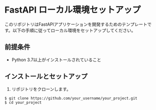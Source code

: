 # FastAPI ローカル環境セットアップ

このリポジトリはFastAPIアプリケーションを開発するためのテンプレートです。以下の手順に従ってローカル環境をセットアップしてください。

## 前提条件

- Python 3.7以上がインストールされていること

## インストールとセットアップ

1. リポジトリをクローンします。

```bash
$ git clone https://github.com/your_username/your_project.git
$ cd your_project
